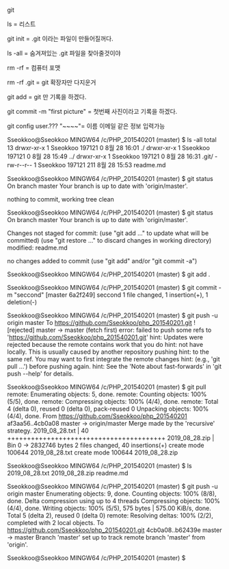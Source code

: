 git 

ls = 리스트

git init = .git 이라는 파일이 만들어질꺼다.

ls -all = 숨겨져있는 .git 파일을 찾아줄것이야

rm -rf = 컴퓨터 포맷

rm -rf .git  = git 확장자만 다지운거

git add = git 만 기록을 하겠다.

git commit -m "first picture" = 첫번째 사진이라고 기록을 하겠다.

git config user.??? "~~~~"= 이름 이메일 같은 정보 입력가능







Sseokkoo@Sseokkoo MINGW64 /c/PHP_201540201 (master)
$ ls -all
total 13
drwxr-xr-x 1 Sseokkoo 197121   0  8월 28 16:01 ./
drwxr-xr-x 1 Sseokkoo 197121   0  8월 28 15:49 ../
drwxr-xr-x 1 Sseokkoo 197121   0  8월 28 16:31 .git/
-rw-r--r-- 1 Sseokkoo 197121 211  8월 28 15:53 readme.md

Sseokkoo@Sseokkoo MINGW64 /c/PHP_201540201 (master)
$ git status
On branch master
Your branch is up to date with 'origin/master'.

nothing to commit, working tree clean

Sseokkoo@Sseokkoo MINGW64 /c/PHP_201540201 (master)
$ git status
On branch master
Your branch is up to date with 'origin/master'.

Changes not staged for commit:
  (use "git add <file>..." to update what will be committed)
  (use "git restore <file>..." to discard changes in working directory)
        modified:   readme.md

no changes added to commit (use "git add" and/or "git commit -a")

Sseokkoo@Sseokkoo MINGW64 /c/PHP_201540201 (master)
$ git add .

Sseokkoo@Sseokkoo MINGW64 /c/PHP_201540201 (master)
$ git commit -m "seccond"
[master 6a2f249] seccond
 1 file changed, 1 insertion(+), 1 deletion(-)

Sseokkoo@Sseokkoo MINGW64 /c/PHP_201540201 (master)
$ git push -u origin master
To https://github.com/Sseokkoo/php_201540201.git
 ! [rejected]        master -> master (fetch first)
error: failed to push some refs to 'https://github.com/Sseokkoo/php_201540201.git'
hint: Updates were rejected because the remote contains work that you do
hint: not have locally. This is usually caused by another repository pushing
hint: to the same ref. You may want to first integrate the remote changes
hint: (e.g., 'git pull ...') before pushing again.
hint: See the 'Note about fast-forwards' in 'git push --help' for details.

Sseokkoo@Sseokkoo MINGW64 /c/PHP_201540201 (master)
$ git pull
remote: Enumerating objects: 5, done.
remote: Counting objects: 100% (5/5), done.
remote: Compressing objects: 100% (4/4), done.
remote: Total 4 (delta 0), reused 0 (delta 0), pack-reused 0
Unpacking objects: 100% (4/4), done.
From https://github.com/Sseokkoo/php_201540201
   af3aa56..4cb0a08  master     -> origin/master
Merge made by the 'recursive' strategy.
 2019_08_28.txt |  40 ++++++++++++++++++++++++++++++++++++++++
 2019_08_28.zip | Bin 0 -> 2832746 bytes
 2 files changed, 40 insertions(+)
 create mode 100644 2019_08_28.txt
 create mode 100644 2019_08_28.zip

Sseokkoo@Sseokkoo MINGW64 /c/PHP_201540201 (master)
$ ls
2019_08_28.txt  2019_08_28.zip  readme.md

Sseokkoo@Sseokkoo MINGW64 /c/PHP_201540201 (master)
$ git push -u origin master
Enumerating objects: 9, done.
Counting objects: 100% (8/8), done.
Delta compression using up to 4 threads
Compressing objects: 100% (4/4), done.
Writing objects: 100% (5/5), 575 bytes | 575.00 KiB/s, done.
Total 5 (delta 2), reused 0 (delta 0)
remote: Resolving deltas: 100% (2/2), completed with 2 local objects.
To https://github.com/Sseokkoo/php_201540201.git
   4cb0a08..b62439e  master -> master
Branch 'master' set up to track remote branch 'master' from 'origin'.

Sseokkoo@Sseokkoo MINGW64 /c/PHP_201540201 (master)
$
